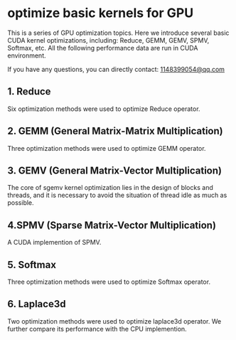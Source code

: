 #  optimize basic kernels for GPU
This is a series of GPU optimization topics. Here we introduce several basic CUDA kernel optimizations, including: Reduce, GEMM, GEMV, SPMV, Softmax, etc. All the following performance data are run in CUDA environment.

If you have any questions, you can directly contact: 1148399054@qq.com

## 1. Reduce
Six optimization methods were used to optimize Reduce operator.

## 2. GEMM (General Matrix-Matrix Multiplication)
Three optimization methods were used to optimize GEMM operator.

## 3. GEMV (General Matrix-Vector Multiplication)
The core of sgemv kernel optimization lies in the design of blocks and threads, and it is necessary to avoid the situation of thread idle as much as possible.

## 4.SPMV (Sparse Matrix-Vector Multiplication)
A CUDA implemention of SPMV.

## 5. Softmax
Three optimization methods were used to optimize Softmax operator.

## 6. Laplace3d
Two optimization methods were used to optimize laplace3d operator. We further compare its performance with the CPU implemention.
